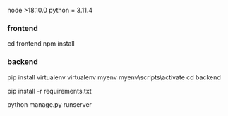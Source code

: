node >18.10.0
python  = 3.11.4

### frontend
cd frontend
npm install

### backend
pip install virtualenv
virtualenv myenv
myenv\scripts\activate
cd backend

pip install -r requirements.txt

python manage.py runserver